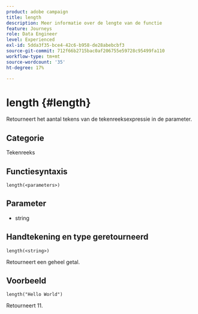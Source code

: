 ```yaml
---
product: adobe campaign
title: length
description: Meer informatie over de lengte van de functie
feature: Journeys
role: Data Engineer
level: Experienced
exl-id: 5dda3f35-bce4-42c6-b958-de28abebcbf3
source-git-commit: 712f66b2715bac0af206755e59728c95499fa110
workflow-type: tm+mt
source-wordcount: '35'
ht-degree: 17%

---
```


# length {#length}

Retourneert het aantal tekens van de tekenreeksexpressie in de parameter.

## Categorie

Tekenreeks

## Functiesyntaxis

`length(<parameters>)`

## Parameter

* string

## Handtekening en type geretourneerd

`length(<string>)`

Retourneert een geheel getal.

## Voorbeeld

`length("Hello World")`

Retourneert 11.
